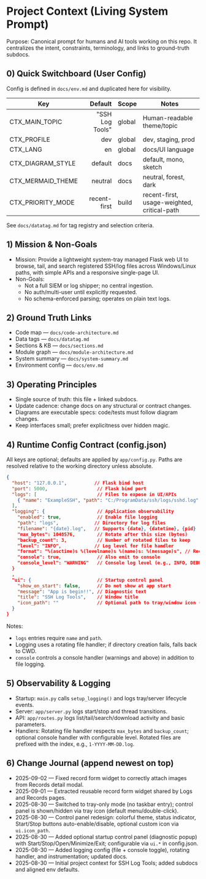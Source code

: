 # Project Context (Living System Prompt)

Purpose: Canonical prompt for humans and AI tools working on this repo. It centralizes the intent, constraints, terminology, and links to ground-truth subdocs.

## 0) Quick Switchboard (User Config)

Config is defined in `docs/env.md` and duplicated here for visibility.

| Key | Default | Scope | Notes |
|---|---:|---|---|
| CTX_MAIN_TOPIC | "SSH Log Tools" | global | Human-readable theme/topic |
| CTX_PROFILE | dev | global | dev, staging, prod |
| CTX_LANG | en | global | docs/UI language |
| CTX_DIAGRAM_STYLE | default | docs | default, mono, sketch |
| CTX_MERMAID_THEME | neutral | docs | neutral, forest, dark |
| CTX_PRIORITY_MODE | recent-first | build | recent-first, usage-weighted, critical-path |

See `docs/datatag.md` for tag registry and selection criteria.

## 1) Mission & Non-Goals
- Mission: Provide a lightweight system-tray managed Flask web UI to browse, tail, and search registered SSH/log files across Windows/Linux paths, with simple APIs and a responsive single-page UI.
- Non-Goals:
  - Not a full SIEM or log shipper; no central ingestion.
  - No auth/multi-user until explicitly requested.
  - No schema-enforced parsing; operates on plain text logs.

## 2) Ground Truth Links
- Code map — `docs/code-architecture.md`
- Data tags — `docs/datatag.md`
- Sections & KB — `docs/sections.md`
- Module graph — `docs/module-architecture.md`
- System summary — `docs/system-summary.md`
- Environment config — `docs/env.md`

## 3) Operating Principles
- Single source of truth: this file + linked subdocs.
- Update cadence: change docs on any structural or contract changes.
- Diagrams are executable specs: code/tests must follow diagram changes.
- Keep interfaces small; prefer explicitness over hidden magic.

## 4) Runtime Config Contract (config.json)
All keys are optional; defaults are applied by `app/config.py`. Paths are resolved relative to the working directory unless absolute.

```json
{
  "host": "127.0.0.1",          // Flask bind host
  "port": 5000,                  // Flask bind port
  "logs": [                      // Files to expose in UI/APIs
    { "name": "ExampleSSH", "path": "C:/ProgramData/ssh/logs/sshd.log" }
  ],
  "logging": {                   // Application observability
    "enabled": true,             // Enable file logging
    "path": "logs",             // Directory for log files
    "filename": "{date}.log",   // Supports {date}, {datetime}, {pid}
    "max_bytes": 1048576,        // Rotate after this size (bytes)
    "backup_count": 3,           // Number of rotated files to keep
    "level": "INFO",            // Log level for file handler
    "format": "%(asctime)s %(levelname)s %(name)s: %(message)s", // Record format
    "console": true,             // Also emit to console
    "console_level": "WARNING"   // Console log level (e.g., INFO, DEBUG)
  }
  ,
  "ui": {                        // Startup control panel
    "show_on_start": false,      // Do not show at app start
    "message": "App is begin!!", // Diagnostic text
    "title": "SSH Log Tools",    // Window title
    "icon_path": ""              // Optional path to tray/window icon (.ico/.png)
  }
}
```

Notes:
- `logs` entries require `name` and `path`.
- Logging uses a rotating file handler; if directory creation fails, falls back to CWD.
- `console` controls a console handler (warnings and above) in addition to file logging.

## 5) Observability & Logging
- Startup: `main.py` calls `setup_logging()` and logs tray/server lifecycle events.
- Server: `app/server.py` logs start/stop and thread transitions.
- API: `app/routes.py` logs list/tail/search/download activity and basic parameters.
- Handlers: Rotating file handler respects `max_bytes` and `backup_count`; optional console handler with configurable level. Rotated files are prefixed with the index, e.g., `1-YYYY-MM-DD.log`.

## 6) Change Journal (append newest on top)
- 2025-09-02 — Fixed record form widget to correctly attach images from Records detail modal.
- 2025-09-01 — Extracted reusable record form widget shared by Logs and Records pages.
- 2025-08-30 — Switched to tray-only mode (no taskbar entry); control panel is shown/hidden via tray icon (default menu/double-click).
- 2025-08-30 — Control panel redesign: colorful theme, status indicator, Start/Stop buttons auto-enable/disable, optional custom icon via `ui.icon_path`.
- 2025-08-30 — Added optional startup control panel (diagnostic popup) with Start/Stop/Open/Minimize/Exit; configurable via `ui.*` in config.json.
- 2025-08-30 — Added logging config (file + console toggle), rotating handler, and instrumentation; updated docs.
- 2025-08-30 — Initial project context for SSH Log Tools; added subdocs and aligned env defaults.
